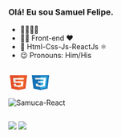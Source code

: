 ### Olá! Eu sou Samuel Felipe.

- 🧑‍💻🇧🇷
- 🧑‍🎨 Front-end ❤️
- 🌱 Html-Css-Js-ReactJs ⚛️ 
- 😉 Pronouns: Him/His


<div style="display: inline_block"><br>
  <img align="center" alt="Samuca-HTML" height="30" width="40" src="https://raw.githubusercontent.com/devicons/devicon/master/icons/html5/html5-original.svg">
  
  <img align="center" alt="Samuca-CSS" height="30" width="40"          src="https://raw.githubusercontent.com/devicons/devicon/master/icons/css3/css3-original.svg">
  
  

 <img align="center" alt="Samuca-React" height="30" width="40"
src="https://cdn.jsdelivr.net/gh/devicons/devicon/icons/adonisjs/adonisjs-original.svg" />
          
          
 </div>

  ##
  
<div>
  <a href="https://instagram.com/samuelf_felipe" target="_blank"><img src="https://img.shields.io/badge/-Instagram-%23E4405F?style=for-the-badge&logo=instagram&logoColor=white" target="_blank"></a>
  <a href = "mailto:samuelzfelipe01@gmail.com"><img src="https://img.shields.io/badge/-Gmail-%23333?style=for-the-badge&logo=gmail&logoColor=white" target="_blank"></a>
</div> 
